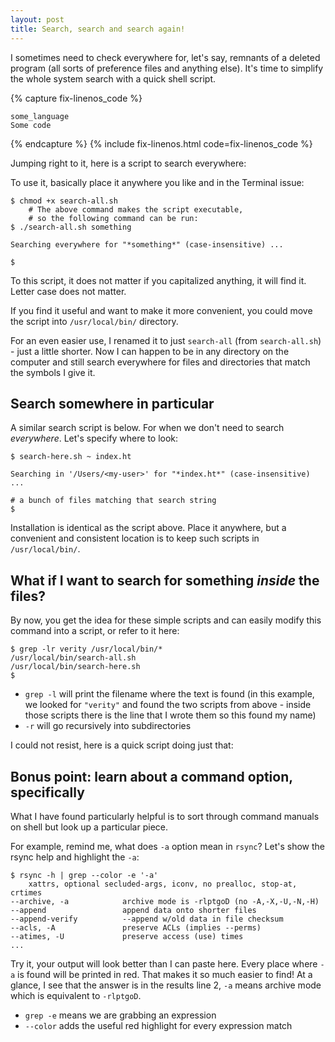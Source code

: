 ```yaml
---
layout: post
title: Search, search and search again!
---
```


I sometimes need to check everywhere for, let's say, remnants of a deleted program (all sorts of preference files and anything else). It's time to simplify the whole system search with a quick shell script.

{% capture fix-linenos_code %}
```
some_language
Some code
```
{% endcapture %}
{% include fix-linenos.html code=fix-linenos_code %}


Jumping right to it, here is a script to search everywhere:

<script src="https://gist.github.com/verityj/1baf59b95a7da5f03a44ce0620a4253d.js"></script>

To use it, basically place it anywhere you like and in the Terminal issue:
```
$ chmod +x search-all.sh
    # The above command makes the script executable, 
    # so the following command can be run:
$ ./search-all.sh something

Searching everywhere for "*something*" (case-insensitive) ...

$
```

To this script, it does not matter if you capitalized anything, it will find it. Letter case does not matter.

If you find it useful and want to make it more convenient, you could move the script into `/usr/local/bin/` directory.

For an even easier use, I renamed it to just `search-all` (from `search-all.sh`) - just a little shorter. Now I can happen to be in any directory on the computer and still search everywhere for files and directories that match the symbols I give it.

## Search somewhere in particular

A similar search script is below. For when we don't need to search _everywhere_. Let's specify where to look:

```
$ search-here.sh ~ index.ht

Searching in '/Users/<my-user>' for "*index.ht*" (case-insensitive) ...

# a bunch of files matching that search string
$
```

Installation is identical as the script above. Place it anywhere, but a convenient and consistent location is to keep such scripts in `/usr/local/bin/`.

<script src="https://gist.github.com/verityj/32d913c5c506b0a1b441826217ba42ac.js"></script>

## What if I want to search for something _inside_ the files?

By now, you get the idea for these simple scripts and can easily modify this command into a script, or refer to it here:

```
$ grep -lr verity /usr/local/bin/*
/usr/local/bin/search-all.sh
/usr/local/bin/search-here.sh
$
```
- `grep -l` will print the filename where the text is found (in this example, we looked for `"verity"` and found the two scripts from above - inside those scripts there is the line that I wrote them so this found my name)
- `-r` will go recursively into subdirectories

I could not resist, here is a quick script doing just that:

<script src="https://gist.github.com/verityj/e7d4a634c0e258fcf162097c826e2668.js"></script>


## Bonus point: learn about a command option, specifically

What I have found particularly helpful is to sort through command manuals on shell but look up a particular piece.

For example, remind me, what does `-a` option mean in `rsync`? Let's show the rsync help and highlight the `-a`:

```
$ rsync -h | grep --color -e '-a'
    xattrs, optional secluded-args, iconv, no prealloc, stop-at, crtimes
--archive, -a            archive mode is -rlptgoD (no -A,-X,-U,-N,-H)
--append                 append data onto shorter files
--append-verify          --append w/old data in file checksum
--acls, -A               preserve ACLs (implies --perms)
--atimes, -U             preserve access (use) times
...
```

Try it, your output will look better than I can paste here. Every place where `-a` is found will be printed in red. That makes it so much easier to find! At a glance, I see that the answer is in the results line 2, `-a` means archive mode which is equivalent to `-rlptgoD`.

- `grep -e` means we are grabbing an expression
- `--color` adds the useful red highlight for every expression match
